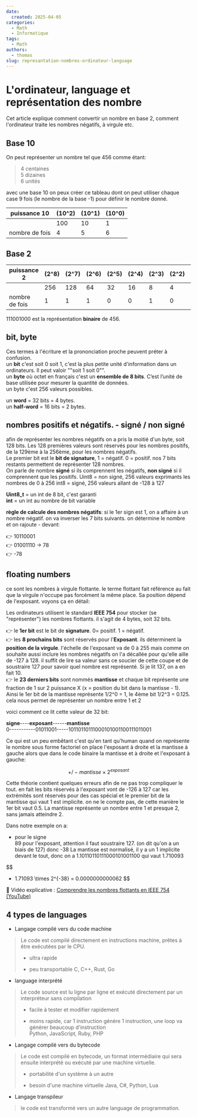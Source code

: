 ```yaml
---
date:
  created: 2025-04-05
categories:
  - Math
  - Informatique
tags:
  - Math
authors:
  - thomas
slug: represantation-nombres-ordinateur-language
---
```


# L'ordinateur, language et représentation des nombre

Cet article explique comment convertir un nombre en base 2, comment l'ordinateur traite les nombres négatifs, à virgule etc.

<!-- more -->

##  Base 10  
On peut représenter un nombre tel que 456 comme étant:
>4 centaines  
>5 dizaines   
>6 unités  

avec une base 10 on peux créer ce tableau dont on peut utiliser chaque case 9 fois (le nombre de la base -1) pour définir le nombre donné.

| **puissance 10** | **\(10^2\)**       | **\(10^1\)**        | **\(10^0\)**    |
|--------------|--------------|--------------|--------------|
| | 100  | 10 | 1 |
|nombre de fois| 4  | 5 | 6 |

##  Base 2
| **puissance 2** | **\(2^8\)** | **\(2^7\)**  | **\(2^6\)**  | **\(2^5\)**  | **\(2^4\)**  | **\(2^3\)**  | **\(2^2\)**       | **\(2^1\)**        | **\(2^0\)**    |
|--------------|--------------|--------------|--------------|--------------|--------------|--------------|--------------|--------------|--------------|
|   | 256 | 128 | 64 | 32 | 16 | 8 | 4  | 2 | 1 |
|nombre de fois| 1 | 1 | 1 | 0 | 0 | 1 | 0 | 0 | 0 |

111001000 est la représentation **binaire** de 456.

## bit, byte   
Ces termes à l'écriture et la prononciation proche peuvent préter à confusion.  
un **bit** c'est soit 0 soit 1, c'est la plus petite unité d'information dans un ordinateurs. Il peut valoir ""soit 1 soit 0"".  
un **byte** où octet en français c'est un **ensemble de 8 bits**. C’est l’unité de base utilisée pour mesurer la quantité de données.  
un byte c'est 256 valeurs possibles.  
  
un **word** = 32 bits = 4 bytes.  
un **half-word** = 16 bits = 2 bytes.


## nombres positifs et négatifs. - signé / non signé
afin de représenter les nombres négatifs on a pris la moitié d'un byte, soit 128 bits.
Les 128 premières valeurs sont réservés pour les nombres positifs, de la 129ème à la 256ème, pour les nombres négatifs.  
Le premier bit est le **bit de signature**, 1 = négatif. 0 = positif. nos 7 bits restants permettent de représenter 128 nombres.  
On parle de nombre **signé** si ils comprennent les négatifs, **non signé** si il comprennent que les positifs. 
Uint8 = non signé, 256 valeurs exprimants les nombres de 0 à 256 
int8 = signé, 256 valeurs allant de -128 à 127

**Uint8_t**  = un int de 8 bit, c'est garanti  
**int** = un int au nombre de bit variable

**règle de calcule des nombres négatifs**: si le 1er sign est 1, on a affaire à un nombre négatif. on va inverser les 7 bits suivants. on détermine le nombre et on rajoute - devant:    

👉 10110001  
👉 01001110 -> 78  
👉 -78

## floating numbers
ce sont les nombres à virgule flottante. le terme flottant fait référence au fait que la virgule n'occupe pas forcément la même place. Sa position dépend de l'exposant. voyons ça en détail:  

Les ordinateurs utilisent le standard **IEEE 754** pour stocker (se "représenter") les nombres flottants. il s'agit de 4 bytes, soit 32 bits.    

👉 le **1er bit** est le bit de **signature**. 0= positif. 1 = négatif.    
👉 les **8 prochains bits** sont réservés pour l'**Exposant**. ils déterminent la **position de la virgule**. l'échelle de l'exposant va de 0 à 255 mais comme on souhaite aussi inclure les nombres négatifs on l'a décallée pour qu'elle aille de -127 à 128. il suffit de lire sa valeur sans ce soucier de cette coupe et de soustraire 127 pour savoir quel nombre est représenté. Si je lit 137, on a en fait 10.    
👉 le **23 derniers bits** sont nommés **mantisse** et chaque bit représente une fraction de 1 sur 2 puissance X (x = position du bit dans la mantisse - 1). Ainsi le 1er bit de la mantisse représente 1/2^0 = 1, le 4ème bit 1/2^3 = 0.125.  
cela nous permet de représenter un nombre entre 1 et 2  

voici comment ce lit cette valeur de 32 bit:

**signe**----**exposant**------**mantisse**  
0-----------01011001-----10110110111000101001100111011001  

Ce qui est un peu embêtant c'est qu'en tant qu'human quand on représente le nombre sous forme factoriel on place l'exposant à droite et la mantisse à gauche alors que dans le code binaire la mantisse et à droite et l'exposant à gauche:  

$$
+/-  mantisse \times 2^{exposant}
$$  


Cette théorie contient quelques erreurs afin de ne pas trop compliquer le tout. en fait les bits réservés à l'exposant vont de -126 à 127 car les extrémités sont réservés pour des cas spécial et le premier bit de la mantisse qui vaut 1 est implicite. on ne le compte pas, de cette manière le 1er bit vaut 0.5. La mantisse représente un nombre entre 1 et presque 2, sans jamais atteindre 2.  

Dans notre exemple on a:  
  
+ pour le signe  
89 pour l'exposant, attention il faut soustraire 127. (on dit qu'on a un biais de 127) donc -38
La mantisse est normalisé, il y a un 1 implicite devant le tout, donc on a 1.10110110111000101001100 qui vaut 1.710093

$$
+  1.71093 \times 2^{-38} = 0.0000000000062
$$  

🎥 Vidéo explicative : [Comprendre les nombres flottants en IEEE 754 (YouTube)](https://www.youtube.com/watch?v=bbkcEiUjehk&list=TLPQMTMwNDIwMjXK1hjTbdUZMA&index=3)





## 4 types de languages

- Langage compilé vers du code machine  
> Le code est compilé directement en instructions machine, prêtes à être exécutées par le CPU.  
> + ultra rapide  
> - peu transportable
> C, C++, Rust, Go   

- language interprété  
> Le code source est lu ligne par ligne et exécuté directement par un interpréteur sans compilation  
> + facile à tester et modifier rapidement  
> - moins rapide, car 1 instruction génère 1 instruction, une loop va générer beaucoup d'instruction  
> Python, JavaScript, Ruby, PHP
  
- Langage compilé vers du bytecode  
> Le code est compilé en bytecode, un format intermédiaire qui sera ensuite interprété ou exécuté par une machine virtuelle.  
> + portabilité d'un système à un autre  
> - besoin d'une machine virtuelle
> Java, C#, Python, Lua  

- Langage transpileur
> le code est transformé vers un autre language de programmation.